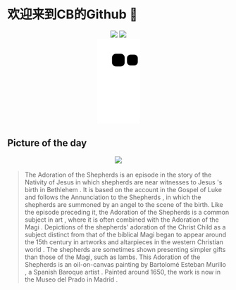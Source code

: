 
# 欢迎来到CB的Github 👋

<div align="center">
  <img height="137px" src="https://github-readme-stats.vercel.app/api?username=SuperCB&show_icons=true&theme=radical" />
  <img height="137px" src="https://github-readme-stats.vercel.app/api/top-langs/?username=SuperCB&hide_title=true&hide_border=true&layout=compact&langs_count=6&text_color=000&icon_color=fff" />
</div>


<div align="center">
    <img src="./contribution-snake/github-contribution-grid-snake.svg" />
</div>



## Picture of the day
<div align="center">
  <img width=400px src="https://upload.wikimedia.org/wikipedia/commons/thumb/1/18/Adoration_of_the_Shepherds%2C_Murillo_%28Prado_Museum%29.jpg/750px-Adoration_of_the_Shepherds%2C_Murillo_%28Prado_Museum%29.jpg" />
</div>

>The  Adoration of the Shepherds  is an episode in the story of the  Nativity of Jesus  in which  shepherds  are near witnesses to  Jesus 's birth in  Bethlehem . It is based on the account in the  Gospel of Luke  and follows the  Annunciation to the Shepherds , in which the shepherds are summoned by an angel to the scene of the birth. Like the episode preceding it, the Adoration of the Shepherds is  a common subject in art , where it is often combined with the  Adoration of the Magi . Depictions of the shepherds' adoration of the  Christ Child  as a subject distinct from that of the  biblical Magi  began to appear around the 15th century in artworks and  altarpieces  in the  western Christian world . The shepherds are sometimes shown presenting simpler gifts than those of the Magi, such as lambs. This  Adoration of the Shepherds  is an oil-on-canvas painting by  Bartolomé Esteban Murillo , a Spanish  Baroque artist . Painted around 1650, the work is now in the  Museo del Prado  in  Madrid .


